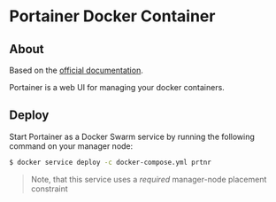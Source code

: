 # Portainer Docker Container

## About

Based on the [official documentation](https://portainer.readthedocs.io/en/stable/deployment.html#deploy-portainer-via-docker-compose).

Portainer is a web UI for managing your docker containers.

## Deploy

Start Portainer as a Docker Swarm service by running the following command on your manager node:
```bash
$ docker service deploy -c docker-compose.yml prtnr
```

> Note, that this service uses a *required* manager-node placement constraint 